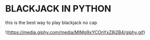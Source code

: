 # BLACKJACK IN PYTHON
this is the best way to play blackjack no cap

!(https://media.giphy.com/media/MIMg9xYCOnYxZ8j2B4/giphy.gif)
